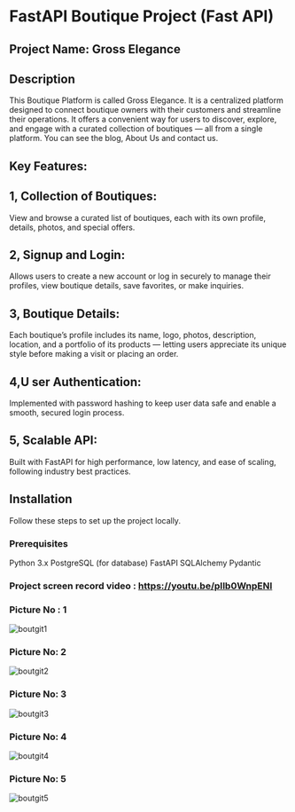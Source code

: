 # FastAPI Boutique Project (Fast API)

## Project Name: Gross Elegance

## Description
This Boutique Platform is called Gross Elegance. It is a centralized platform designed to connect boutique owners with their customers and streamline their operations. It offers a convenient way for users to discover, explore, and engage with a curated collection of boutiques — all from a single platform. You can see the blog, About Us and contact us.

## Key Features:
## 1, Collection of Boutiques:
View and browse a curated list of boutiques, each with its own profile, details, photos, and special offers.

## 2, Signup and Login:
Allows users to create a new account or log in securely to manage their profiles, view boutique details, save favorites, or make inquiries.

## 3, Boutique Details:
Each boutique’s profile includes its name, logo, photos, description, location, and a portfolio of its products — letting users appreciate its unique style before making a visit or placing an order.

## 4,U ser Authentication:
Implemented with password hashing to keep user data safe and enable a smooth, secured login process.

## 5, Scalable API:
Built with FastAPI for high performance, low latency, and ease of scaling, following industry best practices.

## Installation
Follow these steps to set up the project locally.

### Prerequisites
Python 3.x
PostgreSQL (for database)
FastAPI
SQLAlchemy
Pydantic

### Project screen record video : https://youtu.be/pIlb0WnpENI

### Picture No : 1  
![boutgit1](https://github.com/user-attachments/assets/0bb61ae6-7fc5-4897-8010-c647297f3bb8)

### Picture No: 2
![boutgit2](https://github.com/user-attachments/assets/fc295cd1-1b05-42b4-8050-61651142c1ca)

### Picture No: 3
![boutgit3](https://github.com/user-attachments/assets/bcd9ed04-edb5-46b2-928d-832da2c85a78)

### Picture No: 4
![boutgit4](https://github.com/user-attachments/assets/624df306-e507-43f7-bb29-e235eb1dd5d7)

### Picture No: 5
![boutgit5](https://github.com/user-attachments/assets/4d7e8902-d6c5-4150-90d5-a0835a0cca74)  



